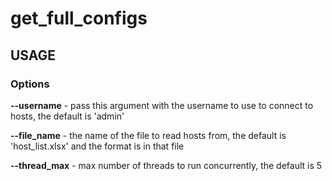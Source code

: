 # get_full_configs

## USAGE

### Options

**--username** - pass this argument with the username to use to connect to hosts, the default is 'admin'

**--file_name** - the name of the file to read hosts from, the default is 'host_list.xlsx' and the format is in that file

**--thread_max** - max number of threads to run concurrently, the default is 5
